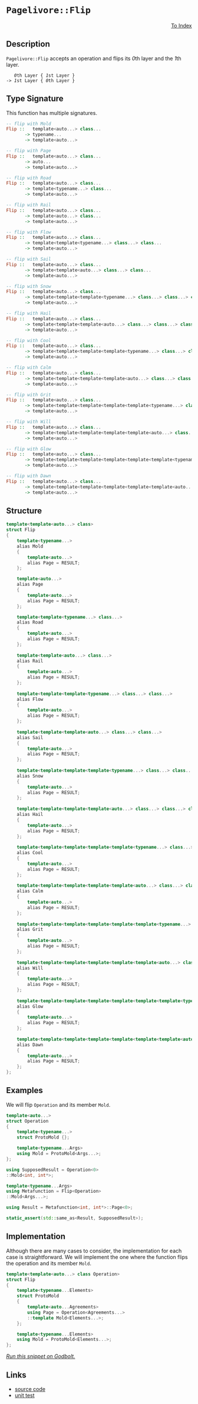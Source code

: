 <!-- Copyright 2024 Feng Mofan
SPDX-License-Identifier: Apache-2.0 -->

# `Pagelivore::Flip`

<p style='text-align: right;'><a href="../../../facilities/metafunctions.md#pagelivore-flip">To Index</a></p>

## Description

`Pagelivore::Flip` accepts an operation and flips its *0*th layer and the *1*th layer.

<pre><code>   <i>0</i>th Layer { <i>1</i>st Layer }
-> <i>1</i>st Layer { <i>0</i>th Layer }</code></pre>

## Type Signature

This function has multiple signatures.

```Haskell
-- flip with Mold
Flip ::   template<auto...> class... 
       -> typename...
       -> template<auto...>

-- flip with Page
Flip ::   template<auto...> class... 
       -> auto...
       -> template<auto...>

-- flip with Road
Flip ::   template<auto...> class... 
       -> template<typename...> class...
       -> template<auto...>

-- flip with Rail
Flip ::   template<auto...> class... 
       -> template<auto...> class...
       -> template<auto...>

-- flip with Flow
Flip ::   template<auto...> class... 
       -> template<template<typename...> class...> class...
       -> template<auto...>

-- flip with Sail
Flip ::   template<auto...> class... 
       -> template<template<auto...> class...> class...
       -> template<auto...>

-- flip with Snow
Flip ::   template<auto...> class... 
       -> template<template<template<typename...> class...> class...> class...
       -> template<auto...>

-- flip with Hail
Flip ::   template<auto...> class... 
       -> template<template<template<auto...> class...> class...> class...
       -> template<auto...>

-- flip with Cool
Flip ::   template<auto...> class... 
       -> template<template<template<template<typename...> class...> class...> class...> class...
       -> template<auto...>

-- flip with Calm
Flip ::   template<auto...> class... 
       -> template<template<template<template<auto...> class...> class...> class...> class...
       -> template<auto...>

-- flip with Grit
Flip ::   template<auto...> class... 
       -> template<template<template<template<template<typename...> class...> class...> class...> class...> class...
       -> template<auto...>

-- flip with Will
Flip ::   template<auto...> class... 
       -> template<template<template<template<template<auto...> class...> class...> class...> class...> class...
       -> template<auto...>

-- flip with Glow
Flip ::   template<auto...> class... 
       -> template<template<template<template<template<template<typename...> class...> class...> class...> class...> class...> class...
       -> template<auto...>

-- flip with Dawn
Flip ::   template<auto...> class... 
       -> template<template<template<template<template<template<auto...> class...> class...> class...> class...> class...> class...
       -> template<auto...>
```

## Structure

```C++
template<template<auto...> class>
struct Flip
{
    template<typename...>
    alias Mold
    {
        template<auto...>
        alias Page = RESULT;
    };

    template<auto...>
    alias Page
    {
        template<auto...>
        alias Page = RESULT;
    };

    template<template<typename...> class...>
    alias Road
    {
        template<auto...>
        alias Page = RESULT;
    };
    
    template<template<auto...> class...>
    alias Rail
    {
        template<auto...>
        alias Page = RESULT;
    };
    
    template<template<template<typename...> class...> class...>
    alias Flow
    {
        template<auto...>
        alias Page = RESULT;
    };
    
    template<template<template<auto...> class...> class...>
    alias Sail
    {
        template<auto...>
        alias Page = RESULT;
    };
    
    template<template<template<template<typename...> class...> class...> class...>
    alias Snow
    {
        template<auto...>
        alias Page = RESULT;
    };
    
    template<template<template<template<auto...> class...> class...> class...>
    alias Hail
    {
        template<auto...>
        alias Page = RESULT;
    };
    
    template<template<template<template<template<typename...> class...> class...> class...> class...>
    alias Cool
    {
        template<auto...>
        alias Page = RESULT;
    };
    
    template<template<template<template<template<auto...> class...> class...> class...> class...>
    alias Calm
    {
        template<auto...>
        alias Page = RESULT;
    };
    
    template<template<template<template<template<template<typename...> class...> class...> class...> class...> class...>
    alias Grit
    {
        template<auto...>
        alias Page = RESULT;
    };
    
    template<template<template<template<template<template<auto...> class...> class...> class...> class...> class...>
    alias Will
    {
        template<auto...>
        alias Page = RESULT;
    };
    
    template<template<template<template<template<template<template<typename...> class...> class...> class...> class...> class...> class...>
    alias Glow
    {
        template<auto...>
        alias Page = RESULT;
    };
    
    template<template<template<template<template<template<template<auto...> class...> class...> class...> class...> class...> class...>
    alias Dawn
    {
        template<auto...>
        alias Page = RESULT;
    };
};
```

## Examples

We will flip `Operation` and its member `Mold`.

```C++
template<auto...>
struct Operation
{
    template<typename...>
    struct ProtoMold {};

    template<typename...Args>
    using Mold = ProtoMold<Args...>;
};

using SupposedResult = Operation<0>
::Mold<int, int*>;

template<typename...Args>
using Metafunction = Flip<Operation>
::Mold<Args...>;

using Result = Metafunction<int, int*>::Page<0>;

static_assert(std::same_as<Result, SupposedResult>);
```

## Implementation

Although there are many cases to consider, the implementation for each case is straightforward.
We will implement the one where the function flips the operation and its member `Mold`.

```C++
template<template<auto...> class Operation>
struct Flip
{
    template<typename...Elements>
    struct ProtoMold 
    {
        template<auto...Agreements>
        using Page = Operation<Agreements...>
        ::template Mold<Elements...>;
    };

    template<typename...Elements>
    using Mold = ProtoMold<Elements...>;
};
```

[*Run this snippet on Godbolt.*](https://godbolt.org/#z:OYLghAFBqd5QCxAYwPYBMCmBRdBLAF1QCcAaPECAMzwBtMA7AQwFtMQByARg9KtQYEAysib0QXACx8BBAKoBnTAAUAHpwAMvAFYTStJg1DIApACYAQuYukl9ZATwDKjdAGFUtAK4sGIAMykrgAyeAyYAHI%2BAEaYxBLSAA6oCoRODB7evnrJqY4CoeFRLLHxXLaY9vkMQgRMxASZPn6BdpgO6bX1BIWRMXEJtnUNTdnlCsM9YX0lA1wAlLaoXsTI7BwEmCyJBpsm/m6b27uY%2B25MXkQAdDf72ADUyAYKCvcA8olxTNV3JhoAghNiF4HPcAGK0PCJP7/EwAdisAPuyPuRx231OBwIAE9Psw2Dcrth6GxBApfkiUUCQQR7spiKgiABZTzoe4wlHshEczkotEnM4Xa43f7AYiYLaMAjk/zYHm8%2B5eVJGOlMYCYdn%2BAAi70%2BxG%2B6TOovFkrJhIp/wVyJAIH5GPuLNo6DOxNN0vNsv2iMtKPhWq9MPlqK26L2WNxjFYmEJrtJ0otnKVYWADtZmp19MZqEdzoOsalCg9cv83r9AYBMIA9AAqWt1%2BsNytV%2Bv3AAqmAmr3rTYBNYb/brPdhFbM/jCTy8WE1bjQDDWiXjnorALtYfOl1QRZh1NBHy%2BPwr3MpyNXmMOEfx0duS59yJ3tMzzLT8KscP9JcDx%2BDxwxZxxeKjQl/mIYAZTlL8kxVHN0zpBknydI0QMLa9i1LN9y2Hf5IJTIQvESXJMHQAAlDsvFoWl9h1Pd9R%2BA4NAtG0czOMICFIe4WOrX4P2Xf5Tz/C9AJFJCLWwh1MDqKgvDnaoYIhKEzmog0BAYkAmIOYDQK3bjMNEkiFDIijtTEiSpI6ZSDhYtiOLuG1lDVM96M9bTtzqRxkAAfSYF44gICAJnQG0FCjTyZTcPSDLY3D8JSQjwvIu55i9DhFloTgAFZeD8DgtFIVBODcaxrHuBRllWDVzH8HhSAITRksWABrEA0skK4NEkLg4X8DQ0o0MwADY%2BrMAAOIb9E4SReBYCQNA0UgspyvKOF4BQQFmmrsuS0g4FgGBEBAZYCESS5yEoNBtjoOIIijThVCGvqAFo%2Bske5gGQZB7ikK4zF4QjCBIPAAvKfhBBEMR2CkGRBEUFR1A20hdHKAB3fVEk4HgUvSzLatyzg3kuI7aVQKh7luh6npet6Ppasx7ggDxzvoYh2VHBZeHWrRFggJAzsSC6yAoCAeb5kBgCkMw%2BDoTZiBWiBomx6IwnqbE0d4BXmGIbE3mibR2nWqqzrjN4GFoZW4awaIvGAc5aFoFbuF4LAWEMYBxDNvBxQ6AA3DtscwVR2kudYqpYypschaJ9Q1jwsGxghiDwKb7dIb3iGiGKtS2Z3ISMWrFioAxQIANTwTBEb3LKquB4RRHECGq%2BhtRsYR/RnZQQrLH0PBohWyBFlQBd0jt%2B7/Mo0xLGsMwFpT%2BOsB7iBFjaMy/AgVxRj8coQmmYpShyFI0gENfd7ydJem3uYKiqTpJkP8ZKl1q/ulP/oyiGbob9fhon9mMoF9KtYJAxhwDKc1saLRJndR6z1XrvU%2BjTCAuA/pMwqqzaqudFgIEwEwLA8R56kEapIfwVwACc/g4SSDamYSQfUZppT6kQsaHAJqkCmpVK4fUuB9SGkQoaHDmpcDSiQvqIC4aLWWqtVBG1Oa7S5vtfGx0BZC0ZldNgnB6gsE9nCe6TBHgGBVFwIhVwuCtR%2BvgIgM89BV1BrXaQ9clCNzhrocWyMmCo3toA4B81eCLTxodS49wib3DURorROjnYfQMUYjQtN6a80ZszfwZh5hs1zltbmqAGZxBOoLdJsSBhBM0U8Z2%2BiuCzRoOROIMs5ZwzVkrFWpAakay1jrBwdSDZSiNibbG5tLbW1tnUx2Wd1g5XwB7Rw3s7Y5T9gHTYdSQ6pThuHSO2Jo5DLZvHROVUU5pyUBnJ2Rhs6gEkXwAuChi6l3LnUyxNdwY2NkA3WGOVHEtxzmPKwHdw5zz7gPAQQ8R7aleRPKecQZ4%2B17hfe%2BzgV4MHcJ4ZoehN5FGfkffeGRYVjFILkFFX8d630vgILoIw0Xr3BUvAlUxEXfz0BMN%2BRKqWTGxXMX%2BKx/4LAYR40BnBAnEHUZo7RhS9ERNarTBBZj4koPZnVUgGCsEDFwfMphLCDFtThAIuEnVJCUKeuUTxOMlq2HERKqR8AZEHQJlkxRl1rocDUeTFgChPbvU9voq4JwJgmMQQDCxsgrE3MhvIOxDydABFIM41x6M2VYxEbjORhNiY2uenah19wnUGNdbSOmOS%2BbxP8EkiRHNUkoEzYzc1RaBgOvwu5FN7k02eW5U9CW5TpaUCqTlBppsqptqabrVp6TDbG1NsMzAFsrZiD6UnAZ%2BzVmkBGffcZvt/bIEDrMwQocFldyWSs2O6y6lbPTpnfZyYUn5zVKckuZc8SXO9dcwYtiYZN2Dbo4w7cbAfPgF86odtKz%2BTbuPSwk8vHTwBqC3Bi9qguGhe/BFMwcUYr3tUd%2BmLqgMpfqBh%2BhKsjEtQ/i%2BlW8kXjGvrS/Dj9cOUtZSVZl4N3GRoWpy%2BN9xE2OudWm4VpiSBitzYa9BmDsGUEAQqkAZgDH%2BH8GlHq7UZrCbhJw4RNG9UrTWmgvBIBJBpWIWlIa/UiGSCIZ1UhXBAjzP8NRrxnBkmSMAd9GTJm9WceThU9IymgA%3D)

## Links

- [source code](../../../../conceptrodon/pagelivore/flip.hpp)
- [unit test](../../../../tests/unit/metafunctions/pagelivore/flip.test.hpp)
